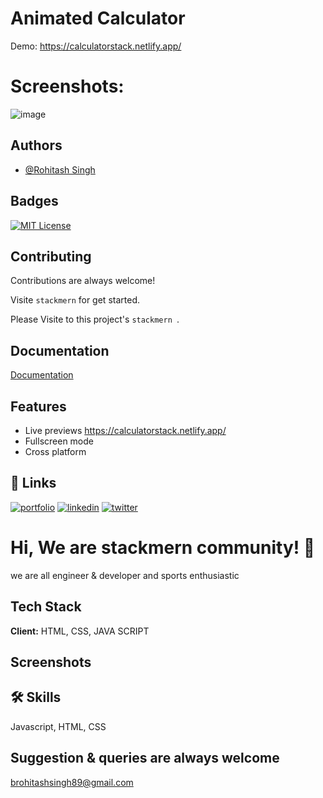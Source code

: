 # Animated Calculator

Demo: https://calculatorstack.netlify.app/

# Screenshots:
![image](https://github.com/Rohitashsingh89/AnimatedCalculator/assets/93479842/5984c985-efff-47a7-97e4-c6b08d4809ec)


## Authors

- [@Rohitash Singh](https://www.github.com/rohitashsingh89/)


## Badges

[![MIT License](https://img.shields.io/badge/License-MIT-green.svg)](https://choosealicense.com/licenses/mit/)


## Contributing

Contributions are always welcome!

Visite `stackmern` for get started.

Please Visite to this project's `stackmern `.


## Documentation

[Documentation](https://github.com/rohitashsingh89/)


## Features
 
- Live previews https://calculatorstack.netlify.app/
- Fullscreen mode
- Cross platform


## 🔗 Links
[![portfolio](https://img.shields.io/badge/my_portfolio-000?style=for-the-badge&logo=ko-fi&logoColor=white)](https://github.com/rohitashsingh89/)
[![linkedin](https://img.shields.io/badge/linkedin-0A66C2?style=for-the-badge&logo=linkedin&logoColor=white)](https://www.linkedin.com/in/rohitash-singh-12a879213/)
[![twitter](https://img.shields.io/badge/twitter-1DA1F2?style=for-the-badge&logo=twitter&logoColor=white)](https://twitter.com/)


# Hi, We are stackmern community! 👋
we are all engineer & developer and sports enthusiastic

## Tech Stack

**Client:** HTML, CSS, JAVA SCRIPT

## Screenshots

## 🛠 Skills
Javascript, HTML, CSS

## Suggestion & queries are always welcome
brohitashsingh89@gmail.com
